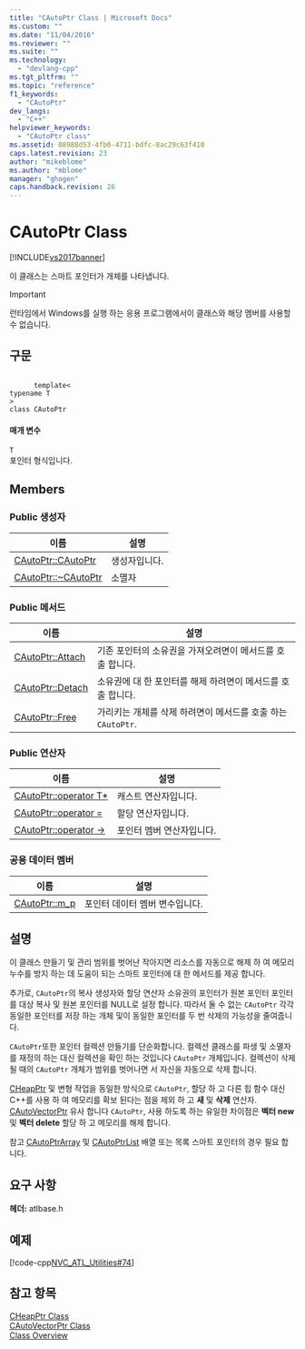 ```yaml
---
title: "CAutoPtr Class | Microsoft Docs"
ms.custom: ""
ms.date: "11/04/2016"
ms.reviewer: ""
ms.suite: ""
ms.technology: 
  - "devlang-cpp"
ms.tgt_pltfrm: ""
ms.topic: "reference"
f1_keywords: 
  - "CAutoPtr"
dev_langs: 
  - "C++"
helpviewer_keywords: 
  - "CAutoPtr class"
ms.assetid: 08988d53-4fb0-4711-bdfc-8ac29c63f410
caps.latest.revision: 23
author: "mikeblome"
ms.author: "mblome"
manager: "ghogen"
caps.handback.revision: 26
---
```

# CAutoPtr Class
[!INCLUDE[vs2017banner](../../assembler/inline/includes/vs2017banner.md)]

이 클래스는 스마트 포인터가 개체를 나타냅니다.  
  
> [!IMPORTANT]
>  런타임에서 Windows를 실행 하는 응용 프로그램에서이 클래스와 해당 멤버를 사용할 수 없습니다.  
  
## 구문  
  
```  
  
      template<   
typename T  
>  
class CAutoPtr  
```  
  
#### 매개 변수  
 `T`  
 포인터 형식입니다.  
  
## Members  
  
### Public 생성자  
  
|이름|설명|  
|--------|--------|  
|[CAutoPtr::CAutoPtr](../Topic/CAutoPtr::CAutoPtr.md)|생성자입니다.|  
|[CAutoPtr::~CAutoPtr](../Topic/CAutoPtr::~CAutoPtr.md)|소멸자|  
  
### Public 메서드  
  
|이름|설명|  
|--------|--------|  
|[CAutoPtr::Attach](../Topic/CAutoPtr::Attach.md)|기존 포인터의 소유권을 가져오려면이 메서드를 호출 합니다.|  
|[CAutoPtr::Detach](../Topic/CAutoPtr::Detach.md)|소유권에 대 한 포인터를 해제 하려면이 메서드를 호출 합니다.|  
|[CAutoPtr::Free](../Topic/CAutoPtr::Free.md)|가리키는 개체를 삭제 하려면이 메서드를 호출 하는 `CAutoPtr`.|  
  
### Public 연산자  
  
|이름|설명|  
|--------|--------|  
|[CAutoPtr::operator T\*](../Topic/CAutoPtr::operator%20T*.md)|캐스트 연산자입니다.|  
|[CAutoPtr::operator \=](../Topic/CAutoPtr::operator%20=.md)|할당 연산자입니다.|  
|[CAutoPtr::operator \-\>](../Topic/CAutoPtr::operator%20-%3E.md)|포인터 멤버 연산자입니다.|  
  
### 공용 데이터 멤버  
  
|이름|설명|  
|--------|--------|  
|[CAutoPtr::m\_p](../Topic/CAutoPtr::m_p.md)|포인터 데이터 멤버 변수입니다.|  
  
## 설명  
 이 클래스 만들기 및 관리 범위를 벗어난 작아지면 리소스를 자동으로 해제 하 여 메모리 누수를 방지 하는 데 도움이 되는 스마트 포인터에 대 한 메서드를 제공 합니다.  
  
 추가로, `CAutoPtr`의 복사 생성자와 할당 연산자 소유권의 포인터가 원본 포인터 포인터를 대상 복사 및 원본 포인터를 NULL로 설정 합니다.  따라서 둘 수 없는 `CAutoPtr` 각각 동일한 포인터를 저장 하는 개체 및이 동일한 포인터를 두 번 삭제의 가능성을 줄여줍니다.  
  
 `CAutoPtr`또한 포인터 컬렉션 만들기를 단순화합니다.  컬렉션 클래스를 파생 및 소멸자를 재정의 하는 대신 컬렉션을 확인 하는 것입니다 `CAutoPtr` 개체입니다.  컬렉션이 삭제 될 때의 `CAutoPtr` 개체가 범위를 벗어나면 서 자신을 자동으로 삭제 합니다.  
  
 [CHeapPtr](../../atl/reference/cheapptr-class.md) 및 변형 작업을 동일한 방식으로 `CAutoPtr`, 할당 하 고 다른 힙 함수 대신 C\+\+를 사용 하 여 메모리를 확보 된다는 점을 제외 하 고  **새** 및  **삭제** 연산자.  [CAutoVectorPtr](../../atl/reference/cautovectorptr-class.md) 유사 합니다 `CAutoPtr`, 사용 하도록 하는 유일한 차이점은  **벡터 new** 및  **벡터 delete** 할당 하 고 메모리를 해제 합니다.  
  
 참고  [CAutoPtrArray](../../atl/reference/cautoptrarray-class.md) 및  [CAutoPtrList](../../atl/reference/cautoptrlist-class.md) 배열 또는 목록 스마트 포인터의 경우 필요 합니다.  
  
## 요구 사항  
 **헤더:** atlbase.h  
  
## 예제  
 [!code-cpp[NVC_ATL_Utilities#74](../../atl/codesnippet/CPP/cautoptr-class_1.cpp)]  
  
## 참고 항목  
 [CHeapPtr Class](../../atl/reference/cheapptr-class.md)   
 [CAutoVectorPtr Class](../../atl/reference/cautovectorptr-class.md)   
 [Class Overview](../../atl/atl-class-overview.md)